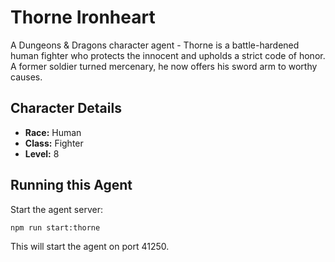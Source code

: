 # Thorne Ironheart

A Dungeons & Dragons character agent - Thorne is a battle-hardened human fighter who protects the innocent and upholds a strict code of honor. A former soldier turned mercenary, he now offers his sword arm to worthy causes.

## Character Details

- **Race:** Human
- **Class:** Fighter
- **Level:** 8

## Running this Agent

Start the agent server:

```
npm run start:thorne
```

This will start the agent on port 41250.
